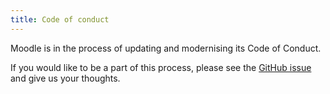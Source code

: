```yaml
---
title: Code of conduct
---
```


Moodle is in the process of updating and modernising its Code of Conduct.

If you would like to be a part of this process, please see the [GitHub issue](https://github.com/moodle/devdocs/issues/47) and give us your thoughts.
